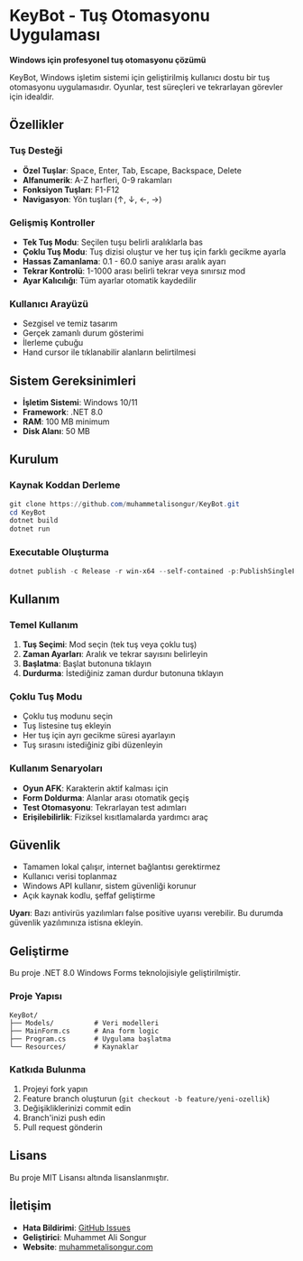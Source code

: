 # KeyBot - Tuş Otomasyonu Uygulaması

**Windows için profesyonel tuş otomasyonu çözümü**

KeyBot, Windows işletim sistemi için geliştirilmiş kullanıcı dostu bir tuş otomasyonu uygulamasıdır. Oyunlar, test süreçleri ve tekrarlayan görevler için idealdir.

## Özellikler

### Tuş Desteği
- **Özel Tuşlar**: Space, Enter, Tab, Escape, Backspace, Delete
- **Alfanumerik**: A-Z harfleri, 0-9 rakamları
- **Fonksiyon Tuşları**: F1-F12
- **Navigasyon**: Yön tuşları (↑, ↓, ←, →)

### Gelişmiş Kontroller
- **Tek Tuş Modu**: Seçilen tuşu belirli aralıklarla bas
- **Çoklu Tuş Modu**: Tuş dizisi oluştur ve her tuş için farklı gecikme ayarla
- **Hassas Zamanlama**: 0.1 - 60.0 saniye arası aralık ayarı
- **Tekrar Kontrolü**: 1-1000 arası belirli tekrar veya sınırsız mod
- **Ayar Kalıcılığı**: Tüm ayarlar otomatik kaydedilir

### Kullanıcı Arayüzü
- Sezgisel ve temiz tasarım
- Gerçek zamanlı durum gösterimi
- İlerleme çubuğu
- Hand cursor ile tıklanabilir alanların belirtilmesi

## Sistem Gereksinimleri

- **İşletim Sistemi**: Windows 10/11
- **Framework**: .NET 8.0
- **RAM**: 100 MB minimum
- **Disk Alanı**: 50 MB

## Kurulum

### Kaynak Koddan Derleme
```powershell
git clone https://github.com/muhammetalisongur/KeyBot.git
cd KeyBot
dotnet build
dotnet run
```

### Executable Oluşturma
```powershell
dotnet publish -c Release -r win-x64 --self-contained -p:PublishSingleFile=true
```

## Kullanım

### Temel Kullanım
1. **Tuş Seçimi**: Mod seçin (tek tuş veya çoklu tuş)
2. **Zaman Ayarları**: Aralık ve tekrar sayısını belirleyin
3. **Başlatma**: Başlat butonuna tıklayın
4. **Durdurma**: İstediğiniz zaman durdur butonuna tıklayın

### Çoklu Tuş Modu
- Çoklu tuş modunu seçin
- Tuş listesine tuş ekleyin
- Her tuş için ayrı gecikme süresi ayarlayın
- Tuş sırasını istediğiniz gibi düzenleyin

### Kullanım Senaryoları
- **Oyun AFK**: Karakterin aktif kalması için
- **Form Doldurma**: Alanlar arası otomatik geçiş
- **Test Otomasyonu**: Tekrarlayan test adımları
- **Erişilebilirlik**: Fiziksel kısıtlamalarda yardımcı araç

## Güvenlik

- Tamamen lokal çalışır, internet bağlantısı gerektirmez
- Kullanıcı verisi toplanmaz
- Windows API kullanır, sistem güvenliği korunur
- Açık kaynak kodlu, şeffaf geliştirme

**Uyarı**: Bazı antivirüs yazılımları false positive uyarısı verebilir. Bu durumda güvenlik yazılımınıza istisna ekleyin.

## Geliştirme

Bu proje .NET 8.0 Windows Forms teknolojisiyle geliştirilmiştir.

### Proje Yapısı
```
KeyBot/
├── Models/          # Veri modelleri
├── MainForm.cs      # Ana form logic
├── Program.cs       # Uygulama başlatma
└── Resources/       # Kaynaklar
```

### Katkıda Bulunma
1. Projeyi fork yapın
2. Feature branch oluşturun (`git checkout -b feature/yeni-ozellik`)
3. Değişikliklerinizi commit edin
4. Branch'inizi push edin
5. Pull request gönderin

## Lisans

Bu proje MIT Lisansı altında lisanslanmıştır.

## İletişim

- **Hata Bildirimi**: [GitHub Issues](https://github.com/muhammetalisongur/KeyBot/issues)
- **Geliştirici**: Muhammet Ali Songur
- **Website**: [muhammetalisongur.com](https://muhammetalisongur.com) 